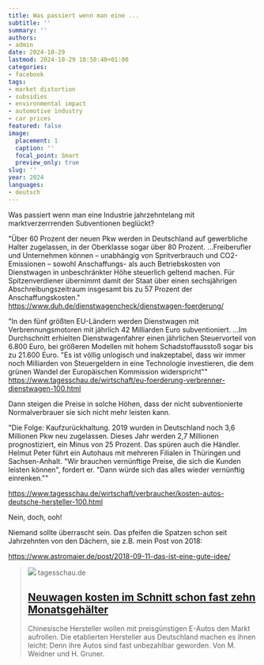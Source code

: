 ```yaml
---
title: Was passiert wenn man eine ...
subtitle: ''
summary: ''
authors:
- admin
date: 2024-10-29
lastmod: 2024-10-29 10:50:40+01:00
categories:
- facebook
tags:
- market distortion
- subsidies
- environmental impact
- automotive industry
- car prices
featured: false
image:
  placement: 1
  caption: ''
  focal_point: Smart
  preview_only: true
slug: ''
year: 2024
languages:
- deutsch
---
```


Was passiert wenn man eine Industrie jahrzehntelang mit marktverzerrrenden Subventionen beglückt? 

"Über 60 Prozent der neuen Pkw werden in Deutschland auf gewerbliche Halter zugelassen, in der Oberklasse sogar über 80 Prozent. ...Freiberufler und Unternehmen können – unabhängig von Spritverbrauch und CO2-Emissionen – sowohl Anschaffungs- als auch Betriebskosten von Dienstwagen in unbeschränkter Höhe steuerlich geltend machen. Für Spitzenverdiener übernimmt damit der Staat über einen sechsjährigen Abschreibungszeitraum insgesamt bis zu 57 Prozent der Anschaffungskosten."
https://www.duh.de/dienstwagencheck/dienstwagen-foerderung/

"In den fünf größten EU-Ländern werden Dienstwagen mit Verbrennungsmotoren mit jährlich 42 Milliarden Euro subventioniert. ...Im Durchschnitt erhielten Dienstwagenfahrer einen jährlichen Steuervorteil von 6.800 Euro, bei größeren Modellen mit hohem Schadstoffausstoß sogar bis zu 21.600 Euro. "Es ist völlig unlogisch und inakzeptabel, dass wir immer noch Milliarden von Steuergeldern in eine Technologie investieren, die dem grünen Wandel der Europäischen Kommission widerspricht""
https://www.tagesschau.de/wirtschaft/eu-foerderung-verbrenner-dienstwagen-100.html

Dann steigen die Preise in solche Höhen, dass der nicht subventionierte Normalverbrauer sie sich nicht mehr leisten kann.

"Die Folge: Kaufzurückhaltung. 2019 wurden in Deutschland noch 3,6 Millionen Pkw neu zugelassen. Dieses Jahr werden 2,7 Millionen prognostiziert, ein Minus von 25 Prozent. Das spüren auch die Händler. Helmut Peter führt ein Autohaus mit mehreren Filialen in Thüringen und Sachsen-Anhalt. "Wir brauchen vernünftige Preise, die sich die Kunden leisten können", fordert er. "Dann würde sich das alles wieder vernünftig einrenken.""

https://www.tagesschau.de/wirtschaft/verbraucher/kosten-autos-deutsche-hersteller-100.html

Nein, doch, ooh! 

Niemand sollte überrascht sein. Das pfeifen die Spatzen schon seit Jahrzehnten von den Dächern, sie z.B. mein Post von 2018:

https://www.astromaier.de/post/2018-09-11-das-ist-eine-gute-idee/
> [![](https://images.tagesschau.de/image/a9e52fb8-a020-4851-a827-d29562862476/AAABkr8UTjI/AAABkZLhkrw/16x9-1280/vw-e-autos-104.jpg)](https://www.tagesschau.de/wirtschaft/verbraucher/kosten-autos-deutsche-hersteller-100.html)
> tagesschau.de
> ## [Neuwagen kosten im Schnitt schon fast zehn Monatsgehälter](https://www.tagesschau.de/wirtschaft/verbraucher/kosten-autos-deutsche-hersteller-100.html)
>
>Chinesische Hersteller wollen mit preisgünstigen E-Autos den Markt aufrollen. Die etablierten Hersteller aus Deutschland machen es ihnen leicht: Denn ihre Autos sind fast unbezahlbar geworden. Von M. Weidner und H. Gruner.